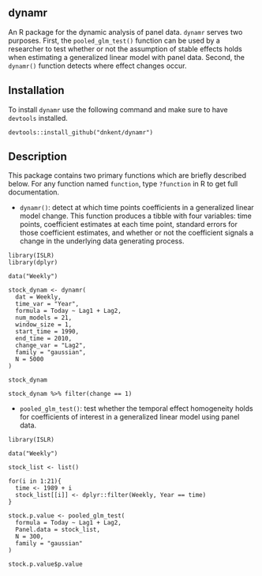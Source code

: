 ## dynamr

An R package for the dynamic analysis of panel data. `dynamr` serves two purposes. First, the `pooled_glm_test()` function can be used by a researcher to test whether or not the assumption of stable effects holds when estimating a generalized linear model with panel data. Second, the `dynamr()` function detects where effect changes occur. 

## Installation

To install `dynamr` use the following command and make sure to have `devtools` installed.

```
devtools::install_github("dnkent/dynamr")
```

## Description

This package contains two primary functions which are briefly described below. For any function named ```function```, type ```?function``` in R to get full documentation.

- `dynamr()`: detect at which time points coefficients in a generalized linear model change. This function produces a tibble with four variables: time points, coefficient estimates at each time point, standard errors for those coefficient
estimates, and whether or not the coefficient signals a change in the underlying data generating process. 

```
library(ISLR)
library(dplyr)

data("Weekly")

stock_dynam <- dynamr(
  dat = Weekly,
  time_var = "Year",
  formula = Today ~ Lag1 + Lag2,
  num_models = 21,
  window_size = 1,
  start_time = 1990,
  end_time = 2010,
  change_var = "Lag2",
  family = "gaussian",
  N = 5000
)

stock_dynam

stock_dynam %>% filter(change == 1)
```

- `pooled_glm_test()`: test whether the temporal effect homogeneity holds for coefficients of interest in a generalized linear model using panel data. 

```
library(ISLR)

data("Weekly")

stock_list <- list()

for(i in 1:21){
  time <- 1989 + i
  stock_list[[i]] <- dplyr::filter(Weekly, Year == time)
}

stock.p.value <- pooled_glm_test(
  formula = Today ~ Lag1 + Lag2,
  Panel.data = stock_list,
  N = 300,
  family = "gaussian"
)

stock.p.value$p.value
```
